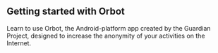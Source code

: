 
## Getting started with Orbot

Learn to use Orbot, the Android-platform app created by the Guardian Project, designed to increase the anonymity of your activities on the Internet.
